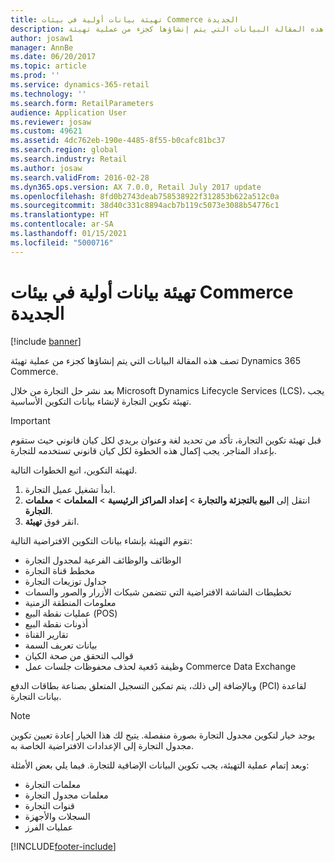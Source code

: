 ```yaml
---
title: تهيئة بيانات أولية في بيئات Commerce الجديدة
description: تصف هذه المقالة البيانات التي يتم إنشاؤها كجزء من عملية تهيئة Dynamics 365 Commerce.
author: josaw1
manager: AnnBe
ms.date: 06/20/2017
ms.topic: article
ms.prod: ''
ms.service: dynamics-365-retail
ms.technology: ''
ms.search.form: RetailParameters
audience: Application User
ms.reviewer: josaw
ms.custom: 49621
ms.assetid: 4dc762eb-190e-4485-8f55-b0cafc81bc37
ms.search.region: global
ms.search.industry: Retail
ms.author: josaw
ms.search.validFrom: 2016-02-28
ms.dyn365.ops.version: AX 7.0.0, Retail July 2017 update
ms.openlocfilehash: 8fd0b2743deab758538922f312853b622a512c0a
ms.sourcegitcommit: 38d40c331c8894acb7b119c5073e3088b54776c1
ms.translationtype: HT
ms.contentlocale: ar-SA
ms.lasthandoff: 01/15/2021
ms.locfileid: "5000716"
---
```

# <a name="initialize-seed-data-in-new-commerce-environments"></a>تهيئة بيانات أولية في بيئات Commerce الجديدة

[!include [banner](includes/banner.md)]

تصف هذه المقالة البيانات التي يتم إنشاؤها كجزء من عملية تهيئة Dynamics 365 Commerce.

بعد نشر حل التجارة من خلال Microsoft Dynamics Lifecycle Services (LCS)، يجب تهيئة تكوين التجارة لإنشاء بيانات التكوين الأساسية.

> [!IMPORTANT]
> قبل تهيئة تكوين التجارة، تأكد من تحديد لغة وعنوان بريدي لكل كيان قانوني حيث ستقوم بإعداد المتاجر. يجب إكمال هذه الخطوة لكل كيان قانوني تستخدمه للتجارة.

لتهيئة التكوين، اتبع الخطوات التالية.

1. ابدأ تشغيل عميل التجارة.
2. انتقل إلى **البيع بالتجزئة والتجارة** &gt; **إعداد المراكز الرئيسية** &gt; **المعلمات** &gt; **معلمات التجارة**.
3. انقر فوق **تهيئة**.

تقوم التهيئة بإنشاء بيانات التكوين الافتراضية التالية:

- الوظائف والوظائف الفرعية لمجدول التجارة
- مخطط قناة التجارة
- جداول توزيعات التجارة
- تخطيطات الشاشة الافتراضية التي تتضمن شبكات الأزرار والصور والسمات
- معلومات المنطقة الزمنية
- عمليات نقطة البيع (POS)
- أذونات نقطة البيع
- تقارير القناة
- بيانات تعريف السمة
- قوالب التحقق من صحة الكيان
- وظيفة دًفعية لحذف محفوظات جلسات عمل Commerce Data Exchange

وبالإضافة إلى ذلك، يتم تمكين التسجيل المتعلق بصناعة بطاقات الدفع (PCI) لقاعدة بيانات التجارة.

> [!NOTE]
> يوجد خيار لتكوين مجدول التجارة بصورة منفصلة. يتيح لك هذا الخيار إعادة تعيين تكوين مجدول التجارة إلى الإعدادات الافتراضية الخاصة به.

وبعد إتمام عملية التهيئة، يجب تكوين البيانات الإضافية للتجارة. فيما يلي بعض الأمثلة:

- معلمات التجارة
- معلمات مجدول التجارة
- قنوات التجارة
- السجلات والأجهزة
- عمليات الفرز


[!INCLUDE[footer-include](../includes/footer-banner.md)]